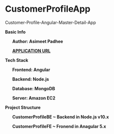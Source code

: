 # CustomerProfileApp
Customer-Profile-Angular-Master-Detail-App

<b>Basic Info<b>
<ul>Author: Asimeet Padhee</ul>
<ul><a href="http://18.206.158.114:4200/">APPLICATION URL</a></ul>

<b>Tech Stack</b>
<ul>Frontend: Angular</ul>
<ul>Backend: Node.js</ul>
<ul>Database: MongoDB</ul>
<ul>Server: Amazon EC2</ul>

<b>Project Structure</b>
<ul>CustomerProfileBE ~ Backend in Node.js v10.x</ul>
<ul>CustomerProfileFE ~ Fronend in Anagular 5.x</ul>

